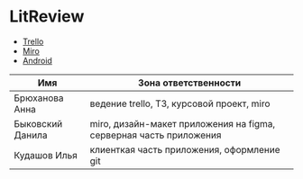 # LitReview

- [Trello](https://trello.com/b/eGBmH6iz/технологии-программирования)
- [Miro](https://miro.com/app/board/uXjVOJKiZms=/)
- [Android](https://github.com/ilhan76/LitReviewAndroid/tree/master)

| Имя | Зона ответственности | 
|----------------|---------|
| Брюханова Анна | ведение trello, ТЗ, курсовой проект, miro | 
| Быковский Данила | miro, дизайн-макет приложения на figma, серверная часть приложения | 
| Кудашов Илья | клиенткая часть приложения, оформление git | 
